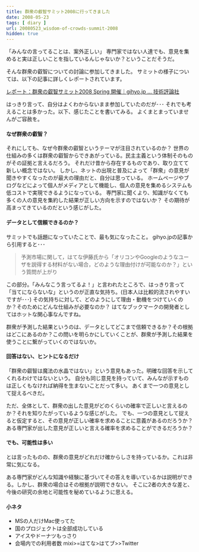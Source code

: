 ```yaml
---
title: 群衆の叡智サミット2008に行ってきました
date: 2008-05-23
tags: [ diary ]
url: 20080523_wisdom-of-crowds-summit-2008
hidden: true
---
```

「みんなの言ってることは、案外正しい」
専門家ではない人達でも、意見を集めると実は正しいことを指しているんじゃないか？ということだそうだ。

そんな群衆の叡智についての討論に参加してきました。
サミットの様子については、以下の記事に詳しくレポートされています。

<a href="http://gihyo.jp/news/report/2008/05/2201">レポート：群衆の叡智サミット2008 Spring 開催｜gihyo.jp … 技術評論社</a>

はっきり言って、自分はよくわからないまま参加していたのだが･･･
それでも考えることは多かった。以下、感じたことを書いてみる。
よくまとまっていませんがご容赦を。

<!--more-->
<h4>なぜ群衆の叡智？</h4>
それにしても、なぜ今群衆の叡智というテーマが注目されているのか？
世界の仕組みの多くは群衆の叡智からできあがっている。民主主義という体制そのものがその証拠と言えるだろう。
それだけ昔から存在するものであり、取り立てて新しい概念ではない。
しかし、ネットの出現と普及によって「群衆」の意見が聞きやすくなったのが最大の理由だと、自分は思っている。
ホームページやブログなどによって個人がメディアとして機能し、個人の意見を集めるシステムも低コストで実現できるようになっている。
専門家に聞くより、知識がなくても多くの人の意見を集約した結果が正しい方向を示すのではないか？
その期待が高まってきているのだという感じがした。

<h4>データとして信頼できるのか？</h4>
サミットでも話題になっていたことで、最も気になったこと。
gihyo.jpの記事から引用すると･･･

<blockquote>予測市場に関して，はてな伊藤氏から「オリコンやGoogleのようなユーザを説得する材料がない場合，どのような理由付けが可能なのか？」という質問が上がり</blockquote>

この部分。「みんなこう言ってるよ！」と言われたところで、はっきり言って「当てにならないな」というのが正直な気持ち。(日本人は比較的流されやすいですが･･･)
その気持ちに対して、どのようにして理由・動機をつけていくのか？そのためにどんな仕組みが必要なのか？
はてなブックマークの開発者としてはホットな関心事なんですね。

群衆が予測した結果というのは、データとしてどこまで信頼できるか？その根拠はどこにあるのか？この問いを明らかにしていくことが、群衆が予測した結果を使うことに繋がっていくのではないか。

<h4>回答はない、ヒントになるだけ</h4>
「群衆の叡智は魔法の水晶ではない」という意見もあった。明確な回答を示してくれるわけではないという。
自分も同じ意見を持っていて、みんなが示すものは正しくもなければ納得を生まないことだって多い。
あくまで一つの意見として捉えるべきだ。

ただ、全体として、群衆の出した意見がどのくらいの確率で正しいと言えるのか？それを知りたがっているような感じがした。
でも、一つの意見として捉えると仮定すると、その意見が正しい確率を求めることに意義があるのだろうか？
ある専門家が出した意見が正しいと言える確率を求めることができるだろうか？

<h4>でも、可能性は多い</h4>
とは言ったものの、群衆の意見がどれだけ確からしさを持っているか。これは非常に気になる。

ある専門家がどんな知識や経験に基づいてその答えを導いているかは説明ができる。しかし、群衆の場合はその根拠が説明できない。
そこに2者の大きな差と、今後の研究の余地と可能性を秘めているように思える。

<h4>小ネタ</h4>
<ul>
	<li>MSの人だけMac使ってた</li>
	<li>国のプロジェクトは全部成功している</li>
	<li>アイスやドーナツもっさり</li>
	<li>会場内での利用者数 mixi>=はてな>はてブ>>Twitter</li>
</ul>

